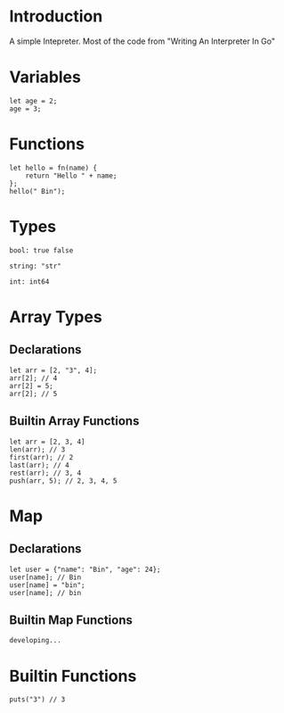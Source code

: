 # Introduction
A simple Intepreter. Most of the code from "Writing An Interpreter In Go"

# Variables
```
let age = 2;
age = 3;

```

# Functions
```
let hello = fn(name) {
    return "Hello " + name;
};
hello(" Bin");

```
# Types
```
bool: true false

string: "str"

int: int64
```
# Array Types

## Declarations
```
let arr = [2, "3", 4];
arr[2]; // 4
arr[2] = 5;
arr[2]; // 5
```

## Builtin Array Functions

```
let arr = [2, 3, 4]
len(arr); // 3
first(arr); // 2
last(arr); // 4
rest(arr); // 3, 4
push(arr, 5); // 2, 3, 4, 5

```


# Map
## Declarations
```
let user = {"name": "Bin", "age": 24};
user[name]; // Bin
user[name] = "bin";
user[name]; // bin 
```
## Builtin Map Functions
```
developing...
```

# Builtin Functions

```
puts("3") // 3

```
